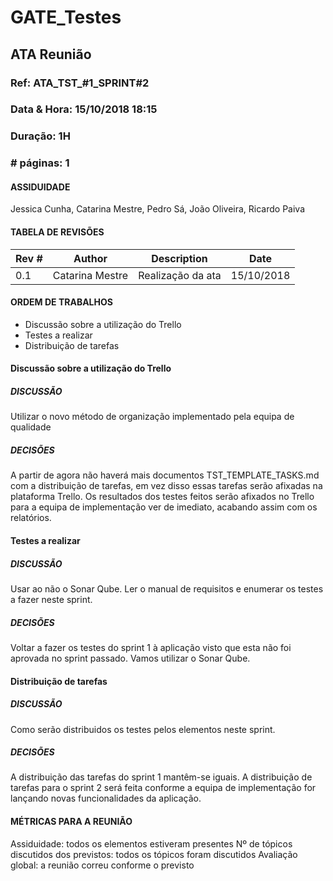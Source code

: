 # GATE_Testes

## ATA Reunião

### Ref: ATA_TST_#1_SPRINT#2

### Data & Hora: 15/10/2018 18:15

### Duração: 1H

### # páginas: 1

#### ASSIDUIDADE

Jessica Cunha, Catarina Mestre, Pedro Sá, João Oliveira, Ricardo Paiva

#### TABELA DE REVISÕES

| Rev # | Author          | Description       | Date       |
| ----- | --------------- | ----------------- | ---------- |
| 0.1   | Catarina Mestre | Realização da ata | 15/10/2018 |

#### ORDEM DE TRABALHOS

- Discussão sobre a utilização do Trello
- Testes a realizar
- Distribuição de tarefas

#### Discussão sobre a utilização do Trello

##### DISCUSSÃO

Utilizar o novo método de organização implementado pela equipa de qualidade

##### DECISÕES

A partir de agora não haverá mais documentos TST_TEMPLATE_TASKS.md com a distribuição de tarefas, em vez disso essas tarefas serão afixadas na plataforma Trello. Os resultados dos testes feitos serão afixados no Trello para a equipa de implementação ver de imediato, acabando assim com os relatórios.

#### Testes a realizar

##### DISCUSSÃO

Usar ao não o Sonar Qube. Ler o manual de requisitos e enumerar os testes a fazer neste sprint.

##### DECISÕES

Voltar a fazer os testes do sprint 1 à aplicação visto que esta não foi aprovada no sprint passado. Vamos utilizar o Sonar Qube.

#### Distribuição de tarefas

##### DISCUSSÃO

Como serão distribuidos os testes pelos elementos neste sprint.

##### DECISÕES

A distribuição das tarefas do sprint 1 mantêm-se iguais. A distribuição de tarefas para o sprint 2 será feita conforme a equipa de implementação for lançando novas funcionalidades da aplicação.



#### MÉTRICAS PARA A REUNIÃO

Assiduidade: todos os elementos estiveram presentes
Nº de tópicos discutidos dos previstos: todos os tópicos foram discutidos
Avaliação global: a reunião correu conforme o previsto
